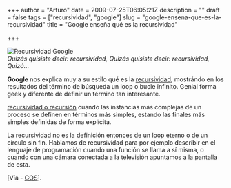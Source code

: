 +++
author = "Arturo"
date = 2009-07-25T06:05:21Z
description = ""
draft = false
tags = ["recursividad", "google"]
slug = "google-ensena-que-es-la-recursividad"
title = "Google enseña qué es la recursividad"

+++

![Recursividad Google](/images/08/recursividad-google.png)<br />
<cite>Quizás quisiste decir: *recursividad*, Quizás quisiste decir: *recursividad*, Quizá...</cite>

 **Google** nos explica muy a su estilo qué es la [recursividad](https://www.google.com/search?hl=es&q=recursividad&spell=1&sa=X&ved=0ahUKEwjPguSO2s3cAhWLI5AKHc5vCXwQBQgkKAA&biw=1280&bih=738), mostrándo en los resultados del término de búsqueda un loop o bucle infinito. Genial forma geek y diferente de definir un término tan interesante.

[recursividad o recursión](https://es.wikipedia.org/wiki/Recursi%C3%B3n) cuando las instancias más complejas de un proceso se definen en términos más simples, estando las finales más simples definidas de forma explícita.

La recursividad no es la definición entonces de un loop eterno o de un círculo sin fin. Hablamos de recursividad para por ejemplo describir en el lenguaje de programación cuando una función se llama a sí misma, o cuando con una cámara conectada a la televisión apuntamos a la pantalla de esta.

[Vía - [GOS](https://googlesystem.blogspot.com/2009/07/google-helps-you-understand-recursion.html)].
